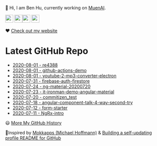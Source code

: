 <p>👋 Hi, I am Ben Hu, currently working on <a href="https://www.muenai.com/">MuenAI</a>.</p>
<p><a href="https://twitter.com/re4388"><img src="https://img.shields.io/badge/twitter-%231DA1F2.svg?&style=for-the-badge&logo=twitter&logoColor=white" height=25></a> <a href="https://www.linkedin.com/in/pinweihu/"><img src="https://img.shields.io/badge/linkedin-%230077B5.svg?&style=for-the-badge&logo=linkedin&logoColor=white" height=25></a><a href="https://medium.com/@hupinwei"><img src="https://img.shields.io/badge/medium-%2312100E.svg?&style=for-the-badge&logo=medium&logoColor=white" height=25></a> <a href="https://dev.to/re4388"><img src="https://img.shields.io/badge/DEV.TO-%230A0A0A.svg?&style=for-the-badge&logo=dev-dot-to&logoColor=white" height=25></a></p>
<p>❤ <a href="https://nervous-bassi-0a6d60.netlify.app/#/">Check out my website</a></p>
<h1>Latest GitHub Repo</h1>
<ul>
        <li><a href=https://github.com/re4388/re4388>2020-08-01 - re4388 </a></li><li><a href=https://github.com/re4388/github-actions-demo>2020-08-01 - github-actions-demo </a></li><li><a href=https://github.com/re4388/youtube-2-mp3-converter-electron>2020-08-01 - youtube-2-mp3-converter-electron </a></li><li><a href=https://github.com/re4388/firebase-auth-firestore>2020-07-31 - firebase-auth-firestore </a></li><li><a href=https://github.com/re4388/ng-material-20200720>2020-07-24 - ng-material-20200720 </a></li><li><a href=https://github.com/re4388/it-ironman-demo-angular-material>2020-07-23 - it-ironman-demo-angular-material </a></li><li><a href=https://github.com/re4388/commitizen_test>2020-07-20 - commitizen_test </a></li><li><a href=https://github.com/re4388/angular-component-talk-4-way-second-try>2020-07-18 - angular-component-talk-4-way-second-try </a></li><li><a href=https://github.com/re4388/form-starter>2020-07-12 - form-starter </a></li><li><a href=https://github.com/re4388/NgRx-intro>2020-07-11 - NgRx-intro </a></li>
      </ul>
<p>😃 <a href="https://nervous-bassi-0a6d60.netlify.app/#/">More My GitHub History</a></p>
<p>🙌Inspired by <a href="https://github.com/Mokkapps">Mokkapps (Michael Hoffmann)</a> &amp; <a href="https://simonwillison.net/2020/Jul/10/self-updating-profile-readme/">Building a self-updating profile README for GitHub</a></p>
